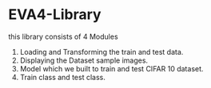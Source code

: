 # EVA4-Library
this library consists of 4 Modules 

1. Loading and Transforming the train and test data.
2. Displaying the Dataset sample images.
3. Model which we built to train and test CIFAR 10 dataset.
4. Train class and test class.
